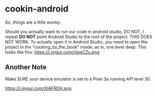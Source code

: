 # cookin-android

So, things are a little wonky.

Should you actually want to run our code in android studio, DO NOT, I repeat **DO NOT** point Android Studio to the root of the project. THIS DOES NOT WORK. To actually open it in Android Studio, you need to open the project in the "cooking_by_the_book"  inside, as in, one level deep. This looks like this: https://i.imgur.com/rIpwCZu.png


## Another Note

Make *SURE* your device emulator is set to a Pixel 3a running API level 30. 

https://i.imgur.com/XIAFRDH.png
